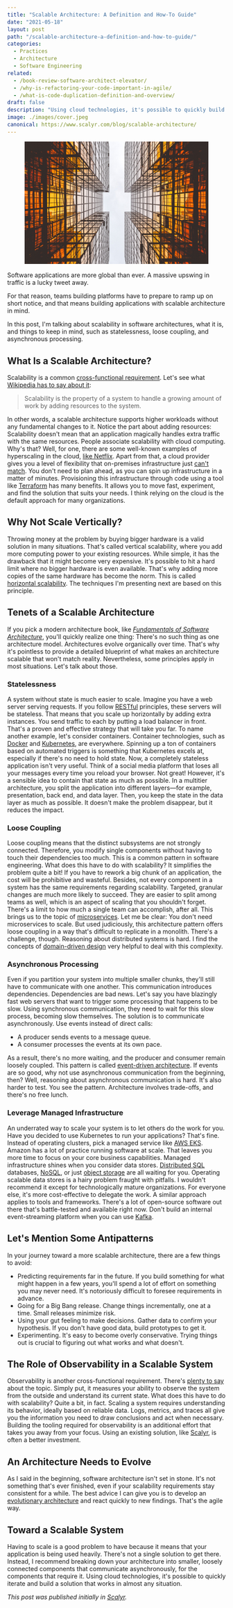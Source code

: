 ```yaml
---
title: "Scalable Architecture: A Definition and How-To Guide"
date: "2021-05-18"
layout: post
path: "/scalable-architecture-a-definition-and-how-to-guide/"
categories:
  - Practices
  - Architecture
  - Software Engineering
related:
  - /book-review-software-architect-elevator/
  - /why-is-refactoring-your-code-important-in-agile/
  - /what-is-code-duplication-definition-and-overview/
draft: false
description: "Using cloud technologies, it's possible to quickly build a solution with scalable architecture that works in almost any situation."
image: ./images/cover.jpeg 
canonical: https://www.scalyr.com/blog/scalable-architecture/
---
```


<figure class="figure figure--left">
  <img src="./images/cover.jpeg" alt="Scalable Architecture" />
</figure>

Software applications are more global than ever. A massive upswing in traffic is a lucky tweet away. 

For that reason, teams building platforms have to prepare to ramp up on short notice, and that means building applications with scalable architecture in mind. 

In this post, I'm talking about scalability in software architectures, what it is, and things to keep in mind, such as statelessness, loose coupling, and asynchronous processing.

## What Is a Scalable Architecture?

Scalability is a common [cross-functional requirement](https://en.wikipedia.org/wiki/Non-functional_requirement). Let's see what [Wikipedia has to say about it](https://en.wikipedia.org/wiki/Scalability):

> Scalability is the property of a system to handle a growing amount of work by adding resources to the system.

In other words, a scalable architecture supports higher workloads without any fundamental changes to it. Notice the part about adding resources: Scalability doesn't mean that an application magically handles extra traffic with the same resources. People associate scalability with cloud computing. Why's that? Well, for one, there are some well-known examples of hyperscaling in the cloud, [like Netflix](https://netflixtechblog.com/hyper-scale-vpc-flow-logs-enrichment-to-provide-network-insight-e5f1db02910d). Apart from that, a cloud provider gives you a level of flexibility that on-premises infrastructure just [can't match](https://www.scalyr.com/blog/dont-fight-the-cloud/). You don't need to plan ahead, as you can spin up infrastructure in a matter of minutes. Provisioning this infrastructure through code using a tool like [Terraform](https://www.terraform.io/) has many benefits. It allows you to move fast, experiment, and find the solution that suits your needs. I think relying on the cloud is the default approach for many organizations.

## Why Not Scale Vertically?

Throwing money at the problem by buying bigger hardware is a valid solution in many situations. That's called vertical scalability, where you add more computing power to your existing resources. While simple, it has the drawback that it might become very expensive. It's possible to hit a hard limit where no bigger hardware is even available. That's why adding more copies of the same hardware has become the norm. This is called [horizontal scalability](https://www.scalyr.com/blog/horizontal-scalability-software/). The techniques I'm presenting next are based on this principle.

## Tenets of a Scalable Architecture

If you pick a modern architecture book, like _[Fundamentals of Software Architecture](https://www.oreilly.com/library/view/fundamentals-of-software/9781492043447/)_, you'll quickly realize one thing: There's no such thing as one architecture model. Architectures evolve organically over time. That's why it's pointless to provide a detailed blueprint of what makes an architecture scalable that won't match reality. Nevertheless, some principles apply in most situations. Let's talk about those.

### Statelessness

A system without state is much easier to scale. Imagine you have a web server serving requests. If you follow [RESTful](https://restfulapi.net/) principles, these servers will be stateless. That means that you scale up horizontally by adding extra instances. You send traffic to each by putting a load balancer in front. That's a proven and effective strategy that will take you far. To name another example, let's consider containers. Container technologies, such as [Docker](https://www.docker.com/) and [Kubernetes](https://kubernetes.io/), are everywhere. Spinning up a ton of containers based on automated triggers is something that Kubernetes excels at, especially if there's no need to hold state. Now, a completely stateless application isn't very useful. Think of a social media platform that loses all your messages every time you reload your browser. Not great! However, it's a sensible idea to contain that state as much as possible. In a multitier architecture, you split the application into different layers—for example, presentation, back end, and data layer. Then, you keep the state in the data layer as much as possible. It doesn't make the problem disappear, but it reduces the impact.

### Loose Coupling

Loose coupling means that the distinct subsystems are not strongly connected. Therefore, you modify single components without having to touch their dependencies too much. This is a common pattern in software engineering. What does this have to do with scalability? It simplifies the problem quite a bit! If you have to rework a big chunk of an application, the cost will be prohibitive and wasteful. Besides, not every component in a system has the same requirements regarding scalability. Targeted, granular changes are much more likely to succeed. They are easier to split among teams as well, which is an aspect of scaling that you shouldn't forget. There's a limit to how much a single team can accomplish, after all. This brings us to the topic of [microservices](https://www.scalyr.com/blog/monolith-vs-microservices-how-to-evolve/). Let me be clear: You don't need microservices to scale. But used judiciously, this architecture pattern offers loose coupling in a way that's difficult to replicate in a monolith. There's a challenge, though. Reasoning about distributed systems is hard. I find the concepts of [domain-driven design](https://martinfowler.com/tags/domain%20driven%20design.html) very helpful to deal with this complexity.

### Asynchronous Processing

Even if you partition your system into multiple smaller chunks, they'll still have to communicate with one another. This communication introduces dependencies. Dependencies are bad news. Let's say you have blazingly fast web servers that want to trigger some processing that happens to be slow. Using synchronous communication, they need to wait for this slow process, becoming slow themselves. The solution is to communicate asynchronously. Use events instead of direct calls:

*   A producer sends events to a message queue.
*   A consumer processes the events at its own pace.

As a result, there's no more waiting, and the producer and consumer remain loosely coupled. This pattern is called [event-driven architecture](https://aws.amazon.com/event-driven-architecture/). If events are so good, why not use asynchronous communication from the beginning, then? Well, reasoning about asynchronous communication is hard. It's also harder to test. You see the pattern. Architecture involves trade-offs, and there's no free lunch.

### Leverage Managed Infrastructure

An underrated way to scale your system is to let others do the work for you. Have you decided to use Kubernetes to run your applications? That's fine. Instead of operating clusters, pick a managed service like [AWS EKS](https://aws.amazon.com/eks/). Amazon has a lot of practice running software at scale. That leaves you more time to focus on your core business capabilities. Managed infrastructure shines when you consider data stores. [Distributed SQL](https://cloud.google.com/spanner) databases, [NoSQL](https://aws.amazon.com/dynamodb/), or just [object storage](https://aws.amazon.com/s3/) are all waiting for you. Operating scalable data stores is a hairy problem fraught with pitfalls. I wouldn't recommend it except for technologically mature organizations. For everyone else, it's more cost-effective to delegate the work. A similar approach applies to tools and frameworks. There's a lot of open-source software out there that's battle-tested and available right now. Don't build an internal event-streaming platform when you can use [Kafka](https://kafka.apache.org/).

## Let's Mention Some Antipatterns

In your journey toward a more scalable architecture, there are a few things to avoid:

*   Predicting requirements far in the future. If you build something for what might happen in a few years, you'll spend a lot of effort on something you may never need. It's notoriously difficult to foresee requirements in advance.
*   Going for a Big Bang release. Change things incrementally, one at a time. Small releases minimize risk.
*   Using your gut feeling to make decisions. Gather data to confirm your hypothesis. If you don't have good data, build prototypes to get it.
*   Experimenting. It's easy to become overly conservative. Trying things out is crucial to figuring out what works and what doesn't.

## The Role of Observability in a Scalable System

Observability is another cross-functional requirement. There's [plenty to say](https://www.scalyr.com/blog/observability-production-systems-why-how/) about the topic. Simply put, it measures your ability to observe the system from the outside and understand its current state. What does this have to do with scalability? Quite a bit, in fact. Scaling a system requires understanding its behavior, ideally based on reliable data. Logs, metrics, and traces all give you the information you need to draw conclusions and act when necessary. Building the tooling required for observability is an additional effort that takes you away from your focus. Using an existing solution, like [Scalyr](https://app.scalyr.com/help/how-scalyr-works), is often a better investment.

## An Architecture Needs to Evolve

As I said in the beginning, software architecture isn't set in stone. It's not something that's ever finished, even if your scalability requirements stay consistent for a while. The best advice I can give you is to develop an [evolutionary architecture](https://evolutionaryarchitecture.com/) and react quickly to new findings. That's the agile way.

## Toward a Scalable System

Having to scale is a good problem to have because it means that your application is being used heavily. There's not a single solution to get there. Instead, I recommend breaking down your architecture into smaller, loosely connected components that communicate asynchronously, for the components that require it. Using cloud technologies, it's possible to quickly iterate and build a solution that works in almost any situation.


*This post was published initially in [Scalyr](https://www.scalyr.com/blog/scalable-architecture/).*
